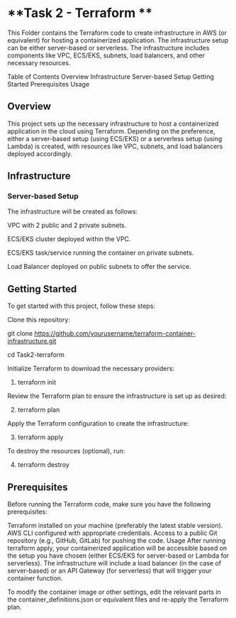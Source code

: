 # **Task 2 - Terraform **

This Folder contains the Terraform code to create infrastructure in AWS (or equivalent) for hosting a containerized application. The infrastructure setup can be either server-based or serverless. The infrastructure includes components like VPC, ECS/EKS, subnets, load balancers, and other necessary resources.

Table of Contents
Overview
Infrastructure
Server-based Setup
Getting Started
Prerequisites
Usage

## **Overview**

This project sets up the necessary infrastructure to host a containerized application in the cloud using Terraform. Depending on the preference, either a server-based setup (using ECS/EKS) or a serverless setup (using Lambda) is created, with resources like VPC, subnets, and load balancers deployed accordingly.

## **Infrastructure**

### **Server-based Setup**

The infrastructure will be created as follows:

VPC with 2 public and 2 private subnets.

ECS/EKS cluster deployed within the VPC.

ECS/EKS task/service running the container on private subnets.

Load Balancer deployed on public subnets to offer the service.

## **Getting Started**

To get started with this project, follow these steps:

Clone this repository:

git clone https://github.com/yourusername/terraform-container-infrastructure.git

cd Task2-terraform

Initialize Terraform to download the necessary providers:

  1. terraform init

Review the Terraform plan to ensure the infrastructure is set up as desired:

  2. terraform plan

Apply the Terraform configuration to create the infrastructure:

  3. terraform apply

To destroy the resources (optional), run:

  4. terraform destroy

## **Prerequisites**

Before running the Terraform code, make sure you have the following prerequisites:

Terraform installed on your machine (preferably the latest stable version).
AWS CLI configured with appropriate credentials.
Access to a public Git repository (e.g., GitHub, GitLab) for pushing the code.
Usage
After running terraform apply, your containerized application will be accessible based on the setup you have chosen (either ECS/EKS for server-based or Lambda for serverless). The infrastructure will include a load balancer (in the case of server-based) or an API Gateway (for serverless) that will trigger your container function.

To modify the container image or other settings, edit the relevant parts in the container_definitions.json or equivalent files and re-apply the Terraform plan.

